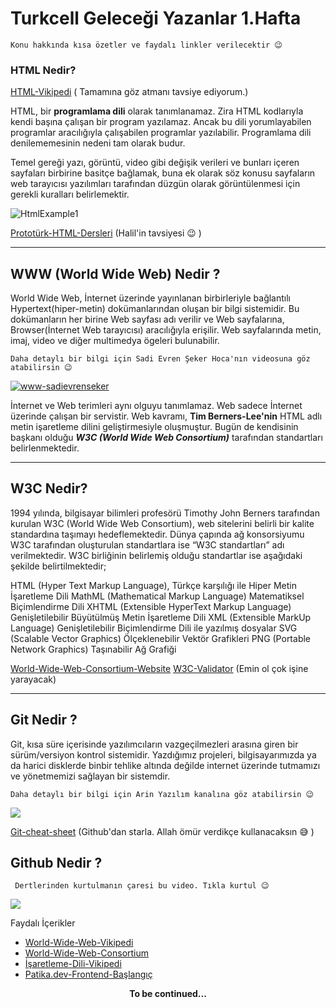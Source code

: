 # Turkcell Geleceği Yazanlar 1.Hafta

`Konu hakkında kısa özetler ve faydalı linkler verilecektir 😉`

### HTML Nedir?

[HTML-Vikipedi](https://tr.wikipedia.org/wiki/HTML) ( Tamamına göz atmanı tavsiye ediyorum.)

HTML, bir **programlama dili** olarak tanımlanamaz. Zira HTML kodlarıyla kendi başına çalışan bir program yazılamaz. Ancak bu dili yorumlayabilen programlar aracılığıyla çalışabilen programlar yazılabilir. Programlama dili denilememesinin nedeni tam olarak budur.

Temel gereği yazı, görüntü, video gibi değişik verileri ve bunları içeren sayfaları birbirine basitçe bağlamak, buna ek olarak söz konusu sayfaların web tarayıcısı yazılımları tarafından düzgün olarak görüntülenmesi için gerekli kuralları belirlemektir.

![HtmlExample1](https://user-images.githubusercontent.com/89264559/193349238-fc138244-6699-404e-957d-08bdc575aa5c.png)

[Prototürk-HTML-Dersleri](https://www.youtube.com/watch?v=jiCSs0Weiqk&list=PLfAfrKyDRWrG7tK01yW92A2j7Ou0qpOFm) (Halil'in tavsiyesi 😉 )

<hr>

## WWW (World Wide Web) Nedir ?

World Wide Web, İnternet üzerinde yayınlanan birbirleriyle bağlantılı Hypertext(hiper-metin) dokümanlarından oluşan bir bilgi sistemidir. Bu dokümanların her birine Web sayfası adı verilir ve Web sayfalarına, Browser(İnternet Web tarayıcısı) aracılığıyla erişilir. Web sayfalarında metin, imaj, video ve diğer multimedya ögeleri bulunabilir.

`Daha detaylı bir bilgi için Sadi Evren Şeker Hoca'nın videosuna göz atabilirsin 😉`

<a href="https://www.youtube.com/watch?v=QawwUjK2Vlg&list=PLh9ECzBB8tJMKXMd8ovXR8TmQeaVtz5-l&index=5" rel="some text">![www-sadievrenseker](https://user-images.githubusercontent.com/89264559/193352562-3a1c01e0-e7dc-4933-b8dc-bdd0c001df8c.png) </a>

İnternet ve Web terimleri aynı olguyu tanımlamaz. Web sadece İnternet üzerinde çalışan bir servistir. Web kavramı, **Tim Berners-Lee'nin** HTML adlı metin işaretleme dilini geliştirmesiyle oluşmuştur. Bugün de kendisinin başkanı olduğu **_W3C (World Wide Web Consortium)_** tarafından standartları belirlenmektedir.

<hr >

## W3C Nedir?

1994 yılında, bilgisayar bilimleri profesörü Timothy John Berners tarafından kurulan W3C (World Wide Web Consortium), web sitelerini belirli bir kalite standardına taşımayı hedeflemektedir. Dünya çapında ağ konsorsiyumu W3C tarafından oluşturulan standartlara ise “W3C standartları” adı verilmektedir. W3C birliğinin belirlemiş olduğu standartlar ise aşağıdaki şekilde belirtilmektedir;

HTML (Hyper Text Markup Language), Türkçe karşılığı ile Hiper Metin İşaretleme Dili
MathML (Mathematical Markup Language) Matematiksel Biçimlendirme Dili
XHTML (Extensible HyperText Markup Language) Genişletilebilir Büyütülmüş Metin İşaretleme Dili
XML (Extensible MarkUp Language) Genişletilebilir Biçimlendirme Dili ile yazılmış dosyalar
SVG (Scalable Vector Graphics) Ölçeklenebilir Vektör Grafikleri
PNG (Portable Network Graphics) Taşınabilir Ağ Grafiği

[World-Wide-Web-Consortium-Website](https://www.w3.org/)
[W3C-Validator](https://validator.w3.org/) (Emin ol çok işine yarayacak)

<hr>

## Git Nedir ?

Git, kısa süre içerisinde yazılımcıların vazgeçilmezleri arasına giren bir sürüm/versiyon kontrol sistemidir. Yazdığımız projeleri, bilgisayarımızda ya da harici disklerde binbir tehlike altında değilde internet üzerinde tutmamızı ve yönetmemizi sağlayan bir sistemdir.
<br>

`Daha detaylı bir bilgi için Arin Yazılım kanalına göz atabilirsin 😉`

<a href="https://www.youtube.com/watch?v=SX8bHqXt8ws" rel="some text">

![](https://img.youtube.com/vi/SX8bHqXt8ws/maxresdefault.jpg)</a>

[Git-cheat-sheet](https://github.com/arslanbilal/git-cheat-sheet/blob/master/other-sheets/git-cheat-sheet-tr.md) (Github'dan starla. Allah ömür verdikçe kullanacaksın 😅 )

## Github Nedir ?

` Dertlerinden kurtulmanın çaresi bu video. Tıkla kurtul 😉`

<a href="https://www.youtube.com/watch?v=ihoPT325jyk" rel="some text">

![](https://img.youtube.com/vi/ihoPT325jyk/maxresdefault.jpg)</a>
<br>

Faydalı İçerikler

<!-- Neler Keşfettim -->
<!-- https://stackoverflow.com/questions/59477289/turn-off-visual-studio-code-inline-parent-child-folder-display -->

- [World-Wide-Web-Vikipedi](https://tr.wikipedia.org/wiki/World_Wide_Web)
- [World-Wide-Web-Consortium](https://tr.wikipedia.org/wiki/World_Wide_Web_Consortium)
- [İşaretleme-Dili-Vikipedi](https://tr.wikipedia.org/wiki/%C4%B0%C5%9Faretleme_dili)
- [Patika.dev-Frontend-Başlangıç](https://app.patika.dev/paths/baslangic-seviye-frontend-web-development-patikasi)

<center > <strong>To be continued...<strong> <center>
